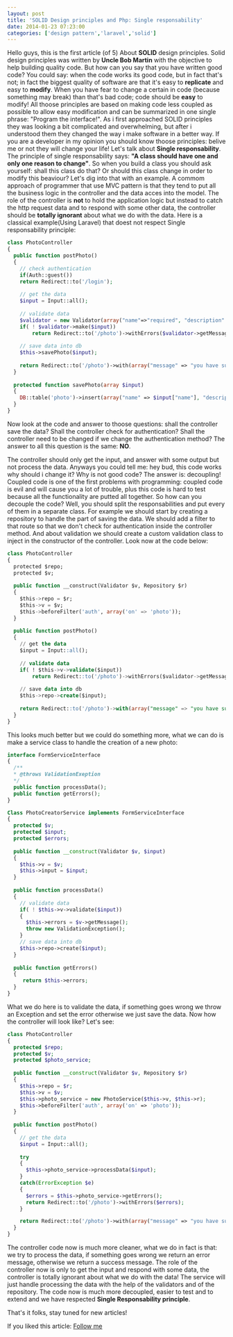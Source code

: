 ```yaml
---
layout: post
title: 'SOLID Design principles and Php: Single responsability'
date: 2014-01-23 07:23:00
categories: ['design pattern','laravel','solid']
---
```

Hello guys, this is the first article (of 5) About **SOLID** design principles. Solid design principles was written by **Uncle Bob Martin** with the objective to help building quality code. 
But how can you say that you have written good code? You could say: when the code works its good code, but in fact that's not; in fact the biggest quality of software are that it's easy to **replicate** and easy to **modify**. <!-- more -->
When you have fear to change a certain in code (because something may break) than that's bad code; code should be **easy** to modify!
All thoose principles are based on making code less coupled as possible to allow easy modification and can be summarized in one single phrase: "Program the interface!". 
As i first approached SOLID principles they was looking a bit complicated and overwhelming, but after i understood them they changed the way i make software in a better way. If you are a developer in my opinion you should know thoose principles: belive me or not they will change your life! 
Let's talk about **Single responsability**. 
The principle of single responsability says: **"A class should have one and only one reason to change"**. So when you build a class you should ask yourself: shall this class do that? Or should this class change in order to modify this beaviour? Let's dig into that with an example. 
A commom approach of programmer that use MVC pattern is that they tend to put all the business logic in the controller and the data acces into the model. The role of the controller is **not** to hold the application logic but instead to catch the http request data and to respond with some other data, the controller should be **totally ignorant** about what we do with the data. Here is a classical example(Using Laravel) that doest not respect Single responsability principle:

```php
class PhotoController
{
  public function postPhoto()
  {
    // check authentication
    if(Auth::guest())
    return Redirect::to('/login');
    	
    // get the data
    $input = Input::all();
    
    // validate data
    $validator = new Validator(array("name"=>"required", "description" => "required"));
    if( ! $validator->make($input))
    	return Redirect::to('/photo')->withErrors($validator->getMessage());
    
    // save data into db
    $this->savePhoto($input);
    
    return Redirect::to('/photo')->with(array("message" => "you have succesfully created a new photo";)
  }
  
  protected function savePhoto(array $input)
  {
  	DB::table('photo')->insert(array("name" => $input["name"], "description" => $input["description"]);
  }
}
```

Now look at the code and answer to thoose questions: shall the controller save the data? Shall the controller check for authentication? Shall the controller need to be changed if we change the authentication method? The answer to all this question is the same: **NO**.

The controller should only get the input, and answer with some output but not process the data. Anyways you could tell me: hey bud, this code works why should i change it? Why is not good code? The answer is: decoupling! Coupled code is one of the first problems with programming: coupled code is evil and will cause you a lot of trouble, plus this code is hard to test because all the functionality are putted all together. 
So how can you decouple the code? Well, you should split the responsabilities and put every of them in a separate class. For example we should start by creating a repository to handle the part of saving the data. We should add a filter to that route so that we don't check for authentication inside the controller method. And about validation we should create a custom validation class to inject in the constructor of the controller. Look now at the code below:

```sql
class PhotoController
{
  protected $repo;
  protected $v;
  
  public function __construct(Validator $v, Repository $r)
  {
    $this->repo = $r;
    $this->v = $v;
    $this->beforeFilter('auth', array('on' => 'photo'));
  }
  
  public function postPhoto()
  {					
    // get the data
    $input = Input::all();
    
    // validate data
    if( ! $this->v->validate($input))
    	return Redirect::to('/photo')->withErrors($validator->getMessage());
    
    // save data into db
    $this->repo->create($input);
    
    return Redirect::to('/photo')->with(array("message" => "you have succesfully created a new photo";)
  }
}
```

This looks much better but we could do something more, what we can do is make a service class to handle the creation of a new photo:

```php
interface FormServiceInterface
{
  /**
  * @throws ValidationExeption
  */
  public function processData();
  public function getErrors();
}

Class PhotoCreatorService implements FormServiceInterface
{
  protected $v;
  protected $input;
  protected $errors;
  
  public function __construct(Validator $v, $input)
  {
    $this->v = $v;
    $this->input = $input;
  }
  
  public function processData()
  {
    // validate data
    if( ! $this->v->validate($input))
    {
      $this->errors = $v->getMessage();
      throw new ValidationException();
    }	
    // save data into db
    $this->repo->create($input);
  }
  
  public function getErrors()
  {
     return $this->errors;
  }
}
```

What we do here is to validate the data, if something goes wrong we throw an Exception and set the error otherwise we just save the data.
Now how the controller will look like? Let's see:

```php
class PhotoController
{
  protected $repo;
  protected $v;
  protected $photo_service;
  
  public function __construct(Validator $v, Repository $r)
  {
    $this->repo = $r;
    $this->v = $v;
    $this->photo_service = new PhotoService($this->v, $this->r);
    $this->beforeFilter('auth', array('on' => 'photo'));
  }
  
  public function postPhoto()
  {
    // get the data
    $input = Input::all();
    
    try
    {
      $this->photo_service->processData($input);
    }
    catch(ErrorException $e)
    {
      $errors = $this->photo_service->getErrors();
      return Redirect::to('/photo')->withErrors($errors);
    }

    return Redirect::to('/photo')->with(array("message" => "you have succesfully created a new photo";)
  }
}
```

The controller code now is much more cleaner, what we do in fact is that: we try to process the data, if something goes wrong we return an error message, otherwise we return a success message. The role of the controller now is only to get the input and respond with some data, the controller is totally ignorant about what we do with the data! The service will just handle processing the data with the help of the validators and of the repository. The code now is much more decoupled, easier to test and to extend and we have respected **Single Responsability principle**.

That's it folks, stay tuned for new articles!

If you liked this article: <a href="https://twitter.com/JacopoBeschi" class="twitter-follow-button" data-show-count="false" data-lang="en">Follow me</a>
<script>!function(d,s,id){var js,fjs=d.getElementsByTagName(s)[0];if(!d.getElementById(id)){js=d.createElement(s);js.id=id;js.src="//platform.twitter.com/widgets.js";fjs.parentNode.insertBefore(js,fjs);}}(document,"script","twitter-wjs");</script>

